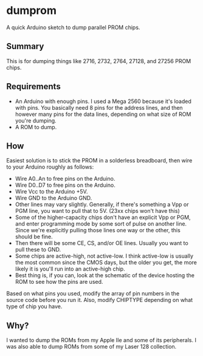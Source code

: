# dumprom

A quick Arduino sketch to dump parallel PROM chips.

## Summary

This is for dumping things like 2716, 2732, 2764, 27128, and 27256 PROM chips.

## Requirements

* An Arduino with enough pins. I used a Mega 2560 because it's loaded with pins. You basically need 8 pins for the address lines, and then however many pins for the data lines, depending on what size of ROM you're dumping.
* A ROM to dump.

## How

Easiest solution is to stick the PROM in a solderless breadboard, then wire to your Arduino roughly as follows:

* Wire A0..An to free pins on the Arduino.
* Wire D0..D7 to free pins on the Arduino.
* Wire Vcc to the Arduino +5V.
* Wire GND to the Arduino GND.
* Other lines may vary slightly. Generally, if there's something a Vpp or PGM line, you want to pull that to 5V. (23xx chips won't have this)
* Some of the higher-capacity chips don't have an explicit Vpp or PGM, and enter programming mode by some sort of pulse on another line. Since we're explicitly pulling those lines one way or the other, this should be fine.
* Then there will be some CE, CS, and/or OE lines. Usually you want to pull these to GND.
* Some chips are active-high, not active-low. I think active-low is usually the most common since the CMOS days, but the older you get, the more likely it is you'll run into an active-high chip.
* Best thing is, if you can, look at the schematic of the device hosting the ROM to see how the pins are used.

Based on what pins you used, modify the array of pin numbers in the source code before you run it. Also, modify CHIPTYPE depending on what type of chip you have.

## Why?

I wanted to dump the ROMs from my Apple IIe and some of its peripherals. I was also able to dump ROMs from some of my Laser 128 collection.
